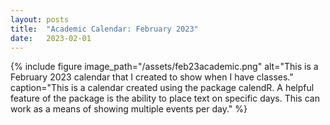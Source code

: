 ```yaml
---
layout: posts
title:  "Academic Calendar: February 2023"
date:   2023-02-01
---
```


{% include figure image_path="/assets/feb23academic.png" alt="This is a February 2023 calendar that I created to show when I have classes." caption="This is a calendar created using the package calendR. A helpful feature of the package is the ability to place text on specific days. This can work as a means of showing multiple events per day." %}